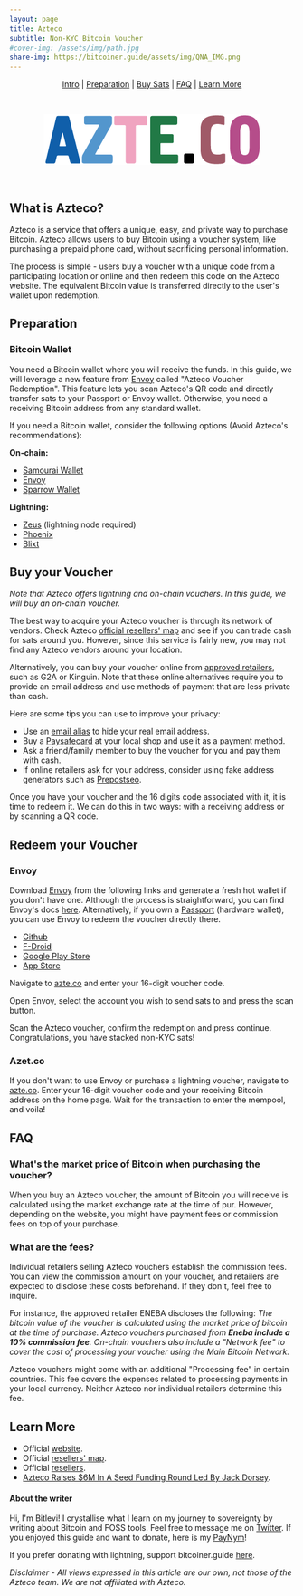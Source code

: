 ```yaml
---
layout: page
title: Azteco 
subtitle: Non-KYC Bitcoin Voucher
#cover-img: /assets/img/path.jpg
share-img: https://bitcoiner.guide/assets/img/QNA_IMG.png
---
```


<p align="center">
  <a href="#what-is-azteco">Intro</a> |
  <a href="#preparation">Preparation</a> |
  <a href="#buy-your-voucher">Buy Sats</a> |
  <a href="#faq">FAQ</a> |
  <a href="#learn-more">Learn More</a> 
</p>

<br/>

<p align="center">
<img src="/assets/img/azteco-logo.png" class=responsive style="max-width: 80%; height: auto;" />
</p>

<br/>

## What is Azteco?
Azteco is a service that offers a unique, easy, and private way to purchase Bitcoin. Azteco allows users to buy Bitcoin using a voucher system, like purchasing a prepaid phone card, without sacrificing personal information.

The process is simple - users buy a voucher with a unique code from a participating location or online and then redeem this code on the Azteco website. The equivalent Bitcoin value is transferred directly to the user's wallet upon redemption.

## Preparation

### Bitcoin Wallet 

You need a Bitcoin wallet where you will receive the funds. In this guide, we will leverage a new feature from [Envoy](https://foundationdevices.com/envoy/) called "Azteco Voucher Redemption". This feature lets you scan Azteco's QR code and directly transfer sats to your Passport or Envoy wallet. Otherwise, you need a receiving Bitcoin address from any standard wallet.

If you need a Bitcoin wallet, consider the following options (Avoid Azteco's recommendations):

**On-chain:**
- [Samourai Wallet](https://samouraiwallet.com/)
- [Envoy](https://foundationdevices.com/envoy/)
- [Sparrow Wallet](https://sparrowwallet.com/) 

**Lightning:**
- [Zeus](https://zeusln.app/) (lightning node required)
- [Phoenix](https://phoenix.acinq.co/)
- [Blixt](https://blixtwallet.github.io/) 

## Buy your Voucher

*Note that Azteco offers lightning and on-chain vouchers. In this guide, we will buy an on-chain voucher.*

The best way to acquire your Azteco voucher is through its network of vendors. Check Azteco [official resellers' map](https://azte.co/find_a_vendor) and see if you can trade cash for sats around you. However, since this service is fairly new, you may not find any Azteco vendors around your location. 

Alternatively, you can buy your voucher online from [approved retailers](https://help.azte.co/article/8-buy-a-voucher-approved-retailers), such as G2A or Kinguin. Note that these online alternatives require you to provide an email address and use methods of payment that are less private than cash.

Here are some tips you can use to improve your privacy:
- Use an [email alias](https://simplelogin.io/) to hide your real email address.
- Buy a [Paysafecard](www.paysafecard.com) at your local shop and use it as a payment method.  
- Ask a friend/family member to buy the voucher for you and pay them with cash.
- If online retailers ask for your address, consider using fake address generators such as [Prepostseo](https://www.prepostseo.com/tool/fake-address-generator).

Once you have your voucher and the 16 digits code associated with it, it is time to redeem it. We can do this in two ways: with a receiving address or by scanning a QR code.

## Redeem your Voucher

### Envoy

Download [Envoy](https://foundationdevices.com/envoy/) from the following links and generate a fresh hot wallet if you don't have one. Although the process is straightforward, you can find Envoy's docs [here](https://docs.foundationdevices.com/envoy). Alternatively, if you own a [Passport](https://foundationdevices.com/passport/) (hardware wallet), you can use Envoy to redeem the voucher directly there. 

- [Github](https://github.com/Foundation-Devices/envoy/releases)
- [F-Droid](https://foundationdevices.com/fdroid/)
- [Google Play Store](https://play.google.com/store/apps/details?id=com.foundationdevices.envoy)
- [App Store](https://apps.apple.com/us/app/envoy-by-foundation/id1584811818)

Navigate to [azte.co](https://azte.co/) and enter your 16-digit voucher code. 

Open Envoy, select the account you wish to send sats to and press the scan button. 

Scan the Azteco voucher, confirm the redemption and press continue. Congratulations, you have stacked non-KYC sats!

### Azet.co

If you don't want to use Envoy or purchase a lightning voucher, navigate to [azte.co](https://azte.co/). Enter your 16-digit voucher code and your receiving Bitcoin address on the home page. Wait for the transaction to enter the mempool, and voila! 

## FAQ

### What's the market price of Bitcoin when purchasing the voucher? 

When you buy an Azteco voucher, the amount of Bitcoin you will receive is calculated using the market exchange rate at the time of pur. However, depending on the website, you might have payment fees or commission fees on top of your purchase.

### What are the fees? 

Individual retailers selling Azteco vouchers establish the commission fees. You can view the commission amount on your voucher, and retailers are expected to disclose these costs beforehand. If they don't, feel free to inquire. 

For instance, the approved retailer ENEBA discloses the following: *The bitcoin value of the voucher is calculated using the market price of bitcoin at the time of purchase. Azteco vouchers purchased from **Eneba include a 10% commission fee**. On-chain vouchers also include a "Network fee" to cover the cost of processing your voucher using the Main Bitcoin Network.*

Azteco vouchers might come with an additional "Processing fee" in certain countries. This fee covers the expenses related to processing payments in your local currency. Neither Azteco nor individual retailers determine this fee. 

## Learn More

- Official [website](https://azte.co).
- Official [resellers' map](https://azte.co/find_a_vendor).
- Official [resellers](https://help.azte.co/category/6-buy-a-voucher).
- [Azteco Raises $6M In A Seed Funding Round Led By Jack Dorsey](https://www.nobsbitcoin.com/azteco-raises-6m/).

#### About the writer
Hi, I'm Bitlevi! I crystallise what I learn on my journey to sovereignty by writing about Bitcoin and FOSS tools. Feel free to message me on [Twitter](https://twitter.com/Bit_levi). If you enjoyed this guide and want to donate, here is my [PayNym](https://paynym.is/+shinyfrost520)!

If you prefer donating with lightning, support bitcoiner.guide [here](/tips).

*Disclaimer - All views expressed in this article are our own, not those of the Azteco team. We are not affiliated with Azteco.*

